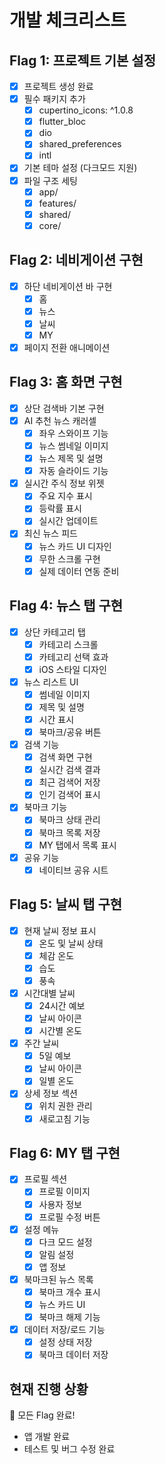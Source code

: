 # 개발 체크리스트

## Flag 1: 프로젝트 기본 설정
- [x] 프로젝트 생성 완료
- [x] 필수 패키지 추가
  - [x] cupertino_icons: ^1.0.8
  - [x] flutter_bloc
  - [x] dio
  - [x] shared_preferences
  - [x] intl
- [x] 기본 테마 설정 (다크모드 지원)
- [x] 파일 구조 세팅
  - [x] app/
  - [x] features/
  - [x] shared/
  - [x] core/

## Flag 2: 네비게이션 구현
- [x] 하단 네비게이션 바 구현
  - [x] 홈
  - [x] 뉴스
  - [x] 날씨
  - [x] MY
- [x] 페이지 전환 애니메이션

## Flag 3: 홈 화면 구현
- [x] 상단 검색바 기본 구현
- [x] AI 추천 뉴스 캐러셀
  - [x] 좌우 스와이프 기능
  - [x] 뉴스 썸네일 이미지
  - [x] 뉴스 제목 및 설명
  - [x] 자동 슬라이드 기능
- [x] 실시간 주식 정보 위젯
  - [x] 주요 지수 표시
  - [x] 등락률 표시
  - [x] 실시간 업데이트
- [x] 최신 뉴스 피드
  - [x] 뉴스 카드 UI 디자인
  - [x] 무한 스크롤 구현
  - [x] 실제 데이터 연동 준비

## Flag 4: 뉴스 탭 구현
- [x] 상단 카테고리 탭
  - [x] 카테고리 스크롤
  - [x] 카테고리 선택 효과
  - [x] iOS 스타일 디자인
- [x] 뉴스 리스트 UI
  - [x] 썸네일 이미지
  - [x] 제목 및 설명
  - [x] 시간 표시
  - [x] 북마크/공유 버튼
- [x] 검색 기능
  - [x] 검색 화면 구현
  - [x] 실시간 검색 결과
  - [x] 최근 검색어 저장
  - [x] 인기 검색어 표시
- [x] 북마크 기능
  - [x] 북마크 상태 관리
  - [x] 북마크 목록 저장
  - [x] MY 탭에서 목록 표시
- [x] 공유 기능
  - [x] 네이티브 공유 시트

## Flag 5: 날씨 탭 구현
- [x] 현재 날씨 정보 표시
  - [x] 온도 및 날씨 상태
  - [x] 체감 온도
  - [x] 습도
  - [x] 풍속
- [x] 시간대별 날씨
  - [x] 24시간 예보
  - [x] 날씨 아이콘
  - [x] 시간별 온도
- [x] 주간 날씨
  - [x] 5일 예보
  - [x] 날씨 아이콘
  - [x] 일별 온도
- [x] 상세 정보 섹션
  - [x] 위치 권한 관리
  - [x] 새로고침 기능

## Flag 6: MY 탭 구현
- [x] 프로필 섹션
  - [x] 프로필 이미지
  - [x] 사용자 정보
  - [x] 프로필 수정 버튼
- [x] 설정 메뉴
  - [x] 다크 모드 설정
  - [x] 알림 설정
  - [x] 앱 정보
- [x] 북마크된 뉴스 목록
  - [x] 북마크 개수 표시
  - [x] 뉴스 카드 UI
  - [x] 북마크 해제 기능
- [x] 데이터 저장/로드 기능
  - [x] 설정 상태 저장
  - [x] 북마크 데이터 저장

## 현재 진행 상황
🚩 모든 Flag 완료!
- 앱 개발 완료
- 테스트 및 버그 수정 완료
